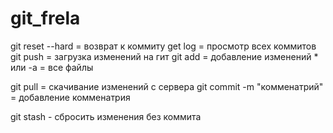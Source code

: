 # git_frela

git reset --hard <commit> = возврат к коммиту
get log = просмотр всех коммитов
git push = загрузка изменений на гит
git add = добавление изменений
	* или -a = все файлы

git pull = скачивание изменений с сервера
git commit -m "комменатрий" = добавление комменатрия

git stash - сбросить изменения без коммита